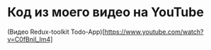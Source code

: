 # Код из моего видео на YouTube

(Видео Redux-toolkit Todo-App)[https://www.youtube.com/watch?v=C0fBnil_Im4]